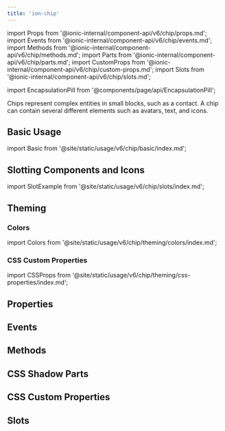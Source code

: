 ```yaml
---
title: 'ion-chip'
---
```


import Props from '@ionic-internal/component-api/v6/chip/props.md';
import Events from '@ionic-internal/component-api/v6/chip/events.md';
import Methods from '@ionic-internal/component-api/v6/chip/methods.md';
import Parts from '@ionic-internal/component-api/v6/chip/parts.md';
import CustomProps from '@ionic-internal/component-api/v6/chip/custom-props.md';
import Slots from '@ionic-internal/component-api/v6/chip/slots.md';

<head>
  <title>ion-chip: Name, Text, Icon and Avatar for Ionic Framework Apps</title>
  <meta
    name="description"
    content="ion-chips represent complex entities in small blocks, such as a contact. A chip can contain several different elements such as names, avatars, text, and icons."
  />
</head>

import EncapsulationPill from '@components/page/api/EncapsulationPill';

<EncapsulationPill type="shadow" />

Chips represent complex entities in small blocks, such as a contact. A chip can contain several different elements such as avatars, text, and icons.

## Basic Usage

import Basic from '@site/static/usage/v6/chip/basic/index.md';

<Basic />

## Slotting Components and Icons

import SlotExample from '@site/static/usage/v6/chip/slots/index.md';

<SlotExample />

## Theming

### Colors

import Colors from '@site/static/usage/v6/chip/theming/colors/index.md';

<Colors />

### CSS Custom Properties

import CSSProps from '@site/static/usage/v6/chip/theming/css-properties/index.md';

<CSSProps />

## Properties

<Props />

## Events

<Events />

## Methods

<Methods />

## CSS Shadow Parts

<Parts />

## CSS Custom Properties

<CustomProps />

## Slots

<Slots />

